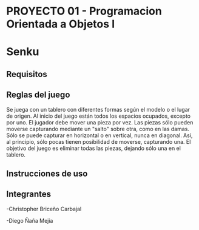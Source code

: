 # PROYECTO 01 - Programacion Orientada a Objetos I
# Senku

## Requisitos

## Reglas del juego

Se juega con un tablero con diferentes formas según el modelo o el lugar de origen. Al inicio del juego están todos los espacios ocupados, excepto por uno. El jugador debe mover una pieza por vez. Las piezas sólo pueden moverse capturando mediante un "salto" sobre otra, como en las damas. Sólo se puede capturar en horizontal o en vertical, nunca en diagonal. Así, al principio, sólo pocas tienen posibilidad de moverse, capturando una. El objetivo del juego es eliminar todas las piezas, dejando sólo una en el tablero.

## Instrucciones de uso


## Integrantes

-Christopher Briceño Carbajal

-Diego Ñaña Mejia
